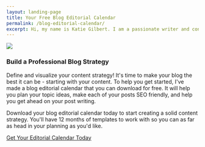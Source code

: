 ```yaml
---
layout: landing-page
title: Your Free Blog Editorial Calendar
permalink: /blog-editorial-calendar/
excerpt: Hi, my name is Katie Gilbert. I am a passionate writer and content marketer here in Beaverton, OR. Read on to learn more about me and my work.
---
```



<div class="landing-page-image">
  <a href="/katalog/downloads/blog-editorial-calendar.xlsx"><img src="/katalog/assets/blog-editorial-calendar.png"/>
  </a>
</div>

<div class="landing-page-content">
<h3>Build a Professional Blog Strategy</h3>
<p>Define and visualize your content strategy! It's time to make your blog the best it can be - starting with your content. To help you get started, I've made a blog editorial calendar that you can download for free. It will help you plan your topic ideas, make each of your posts SEO friendly, and help you get ahead on your post writing.
</p>
<p>
Download your blog editorial calendar today to start creating a solid content strategy. You'll have 12 months of templates to work with so you can as far as head in your planning as you'd like.
</p>
<a class="landing-page-button" href="/katalog/downloads/blog-editorial-calendar.xlsx">Get Your Editorial Calendar Today</a>
</div>
